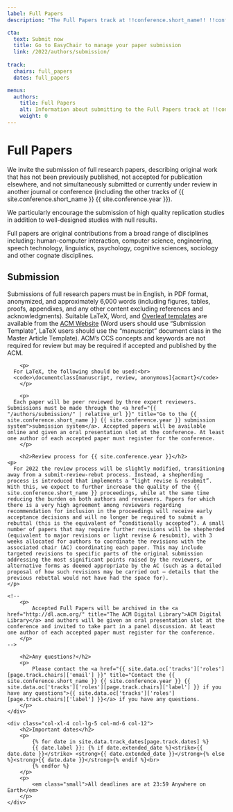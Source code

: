 ```yaml
---
label: Full Papers
description: "The Full Papers track at !!conference.short_name!! !!conference.year!! is for original contributions from a broad range of disciplines including: human-computer interaction, computer science, engineering, speech technology, linguistics, psychology, cognitive sciences, sociology and other cognate disciplines."

cta:
  text: Submit now
  title: Go to EasyChair to manage your paper submission
  link: /2022/authors/submission/
  
track:
  chairs: full_papers
  dates: full_papers

menus:
  authors:
    title: Full Papers
    alt: Information about submitting to the Full Papers track at !!conference.short_name!! !!conference.year!!
    weight: 0
---
```


# Full Papers

We invite the submission of full research papers, describing original work that has not been previously published, not accepted for publication elsewhere, and not simultaneously submitted or currently under review in another journal or conference (including the other tracks of {{ site.conference.short_name }} {{ site.conference.year }}).

We particularly encourage the submission of high quality replication studies in addition to well-designed studies with null results. 

Full papers are original contributions from a broad range of disciplines including: human-computer interaction, computer science, engineering, speech technology, linguistics, psychology, cognitive sciences, sociology and other cognate disciplines. 

<div class="row">
	<div class="col-xl-8 col-lg-7 col-md-6 col-12">
		<h2>Submission</h2>
		<p>
      Submissions of full research papers must be in English, in PDF format, anonymized, and approximately 6,000 words (including figures, tables, proofs, appendixes, and any other content excluding references and acknowledgments). Suitable LaTeX, Word, and <a href="https://www.overleaf.com/gallery/tagged/acm-official" title="ACM authoring templates on Overleaf">Overleaf templates</a> are available from the <a href="https://www.acm.org/publications/proceedings-template" title="ACM authoring templates">ACM Website</a> (Word users should use “Submission Template”, LaTeX users should use the “manuscript” document class in the Master Article Template). ACM’s CCS concepts and keywords are not required for review but may be required if accepted and published by the ACM.
		</p>

		<p>
      For LaTeX, the following should be used:<br>
      <code>\documentclass[manuscript, review, anonymous]{acmart}</code>
		</p>

		<p>
      Each paper will be peer reviewed by three expert reviewers. Submissions must be made through the <a href="{{ "/authors/submission/" | relative_url }}" title="Go to the {{ site.conference.short_name }} {{ site.conference.year }} submission system">submission system</a>. Accepted papers will be available online and given an oral presentation slot at the conference. At least one author of each accepted paper must register for the conference.
		</p>

		<h2>Review process for {{ site.conference.year }}</h2>
    <p>
      For 2022 the review process will be slightly modified, transitioning away from a submit-review-rebut process. Instead, a shepherding process is introduced that implements a “light revise & resubmit”. With this, we expect to further increase the quality of the {{ site.conference.short_name }} proceedings, while at the same time reducing the burden on both authors and reviewers. Papers for which there is a very high agreement among reviewers regarding recommendation for inclusion in the proceedings will receive early acceptance decisions and will no longer be required to submit a rebuttal (this is the equivalent of “conditionally accepted”). A small number of papers that may require further revisions will be shepherded (equivalent to major revisions or light revise & resubmit), with 3 weeks allocated for authors to coordinate the revisions with the associated chair (AC) coordinating each paper. This may include targeted revisions to specific parts of the original submission addressing the most significant points raised by the reviewers, or alternative forms as deemed appropriate by the AC (such as a detailed proposal of how such revisions may be carried out – details that the previous rebuttal would not have had the space for).
    </p> 
    
    <!--
		<p>
			Accepted Full Papers will be archived in the <a href="http://dl.acm.org/" title="The ACM Digital Library">ACM Digital Library</a> and authors will be given an oral presentation slot at the conference and invited to take part in a panel discussion. At least one author of each accepted paper must register for the conference.
		</p>
    -->

		<h2>Any questions?</h2>
		<p>
			Please contact the <a href="{{ site.data.oc['tracks']['roles'][page.track.chairs]['email'] }}" title="Contact the {{ site.conference.short_name }} {{ site.conference.year }} {{ site.data.oc['tracks']['roles'][page.track.chairs]['label'] }} if you have any questions">{{ site.data.oc['tracks']['roles'][page.track.chairs]['label'] }}</a> if you have any questions.
		</p>
	</div>

	<div class="col-xl-4 col-lg-5 col-md-6 col-12">
		<h2>Important dates</h2>
		<p>
			{% for date in site.data.track_dates[page.track.dates] %}
			{{ date.label }}: {% if date.extended_date %}<strike>{{ date.date }}</strike> <strong>{{ date.extended_date }}</strong>{% else %}<strong>{{ date.date }}</strong>{% endif %}<br>
			{% endfor %}
		</p>
		<p>
			<em class="small">All deadlines are at 23:59 Anywhere on Earth</em>
		</p>
	</div>
</div>
